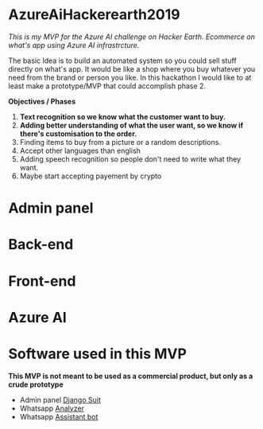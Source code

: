 # AzureAiHackerearth2019
*This is my MVP for the Azure AI challenge on Hacker Earth. Ecommerce on what's app using Azure AI infrastrcture.*

The basic Idea is to build an automated system so you could sell stuff directly on what's app. It would be like a shop where you buy whatever you need from the brand or person you like. In this hackathon I would like to at least make a prototype/MVP that could accomplish phase 2.

**Objectives / Phases** 
1. **Text recognition so we know what the customer want to buy.**
2. **Adding better understanding of what the user want, so we know if there's customisation to the order.**
3. Finding items to buy from a picture or a random descriptions. 
4. Accept other languages than english 
5. Adding speech recognition so people don't need to write what they want. 
6. Maybe start accepting payement by crypto


# Admin panel

# Back-end

# Front-end

# Azure AI

# Software used in this MVP
**This MVP is not meant to be used as a commercial product, but only as a crude prototype**
* Admin panel [Django Suit](https://djangosuit.com/pricing/)
* Whatsapp [Analyzer](https://github.com/PetengDedet/WhatsApp-Analyzer)
* Whatsapp [Assistant bot](https://github.com/jctissier/whatsapp-assistant-bot)
